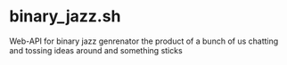 # binary_jazz.sh
Web-API for binary jazz genrenator the product of a bunch of us chatting and tossing ideas around and something sticks
